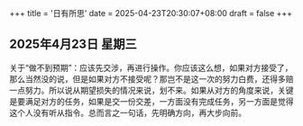 +++
title = '日有所思'
date = 2025-04-23T20:30:07+08:00
draft = false
+++
## 2025年4月23日 星期三

关于“做不到预期”：应该先交涉，再进行操作。你应该这么想，如果对方接受了，那么当然没的说，但是如果对方不接受呢？那岂不是这一次的努力白费，还得多赔一点努力。所以说从期望损失的情况来说，划不来。如果从对方的角度来说，关键是要满足对方的任务，如果是交一份交差，一方面没有完成任务，另一方面是觉得这个人没有听从指令。总而言之一句话，先明确方向，再大步向前。
